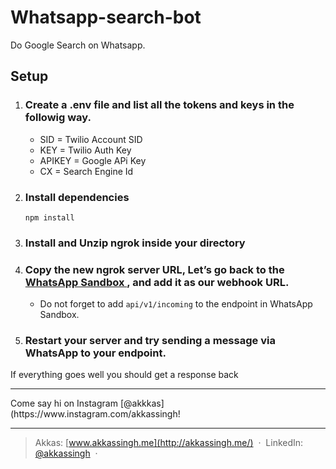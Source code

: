 # Whatsapp-search-bot

Do Google Search on Whatsapp.

## Setup

1. ### Create a .env file and list all the tokens and keys in the followig way.

    * SID = Twilio Account SID
    * KEY = Twilio Auth Key
    * APIKEY = Google APi Key
    * CX = Search Engine Id

2. ### Install dependencies
    ```npm install ```

3. ### Install and Unzip ngrok inside your directory

4. ### Copy the new ngrok server URL, Let’s go back to the [ WhatsApp Sandbox ](https://www.twilio.com/console/sms/whatsapp/sandbox), and add it as our webhook URL.
    - Do not forget to add  `api/v1/incoming` to the endpoint in WhatsApp Sandbox.


5. ### Restart your server and try sending a message via WhatsApp to your endpoint.

If everything goes well you should get a response back




<hr>
Come say hi on Instagram [@akkkas](https://www.instagram.com/akkassingh! 

----
> Akkas: [www.akkassingh.me](http://akkassingh.me/) &nbsp;&middot;&nbsp;
> LinkedIn: [@akkassingh](https://www.linkedin.com/in/akkas-singh-a606ab90/) &nbsp;&middot;&nbsp;
